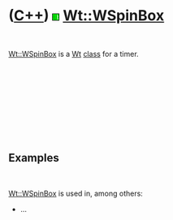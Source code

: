 



 

 

 

 

 

([C++](Cpp.htm)) ![Wt](PicWt.png) [Wt::WSpinBox](CppWSpinBox.htm)
=================================================================

 

[Wt::WSpinBox](CppWSpinBox.htm) is a [Wt](CppWt.htm)
[class](CppClass.htm) for a timer.

 

 

 

 

 

Examples
--------

 

[Wt::WSpinBox](CppWSpinBox.htm) is used in, among others:

-   ...

 

 

 

 

 





 



